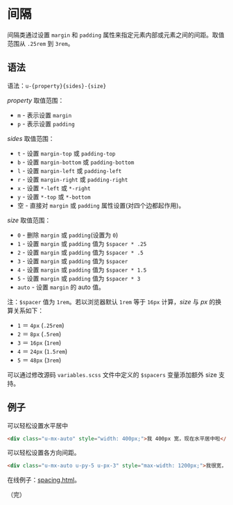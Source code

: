 # 间隔


间隔类通过设置 `margin` 和 `padding` 属性来指定元素内部或元素之间的间距。取值范围从 `.25rem` 到 `3rem`。

## 语法

语法：`u-{property}{sides}-{size}`

_property_ 取值范围：

- `m` - 表示设置 `margin`
- `p` - 表示设置 `padding`

_sides_ 取值范围：

- `t` - 设置 `margin-top` 或 `padding-top` 
- `b` - 设置 `margin-bottom` 或 `padding-bottom` 
- `l` - 设置 `margin-left` 或 `padding-left` 
- `r` - 设置 `margin-right` 或 `padding-right` 
- `x` - 设置 `*-left` 或 `*-right` 
- `y` - 设置 `*-top` 或 `*-bottom` 
- 空 - 直接对 `margin` 或 `padding` 属性设置(对四个边都起作用)。

_size_ 取值范围：

- `0` - 删除 `margin` 或 `padding`(设置为 `0`)
- `1` - 设置 `margin` 或 `padding` 值为 `$spacer * .25`
- `2` - 设置 `margin` 或 `padding` 值为 `$spacer * .5`
- `3` - 设置 `margin` 或 `padding` 值为 `$spacer`
- `4` - 设置 `margin` 或 `padding` 值为 `$spacer * 1.5`
- `5` - 设置 `margin` 或 `padding` 值为 `$spacer * 3`
- `auto` - 设置 `margin` 的 auto 值。 

注：`$spacer` 值为 `1rem`。若以浏览器默认 `1rem` 等于 `16px` 计算，_size_ 与 _px_ 的换算关系如下：

- `1` ＝ `4px` (`.25rem`)
- `2` ＝ `8px` (`.5rem`)
- `3` ＝ `16px` (`1rem`)
- `4` ＝ `24px` (`1.5rem`)
- `5` ＝ `48px` (`3rem`)

可以通过修改源码 `variables.scss` 文件中定义的 `$spacers` 变量添加额外 size 支持。

## 例子

可以轻松设置水平居中

```html
<div class="u-mx-auto" style="width: 400px;">我 400px 宽，现在水平居中啦</div>
```

可以轻松设置各方向间距。

```html
<div class="u-mx-auto u-py-5 u-px-3" style="max-width: 1200px;">我很宽，水平居中了，而且四边都设置 padding 了。</div>
```

在线例子：[spacing.html](../../examples/utilities/spacing.html)。

（完）